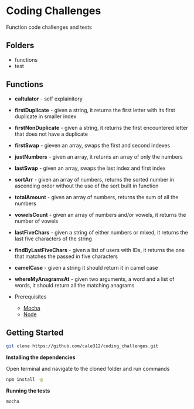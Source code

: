 # Coding Challenges

Function code challenges and tests

## Folders

   * functions
   * test

## Functions

   * **caltulator** - self explainitory
   * **firstDuplicate** - given a string, it returns the first letter with its first duplicate in smaller index
   * **firstNonDuplicate** - given a string, it returns the first encountered letter that does not have a duplicate
   * **firstSwap** - gieven an array, swaps the first and second indexes
   * **justNumbers** - given an array, it returns an array of only the numbers
   * **lastSwap** - given an array, swaps the last index and first index
   * **sortArr** - given an array of numbers, returns the sorted number in ascending order without the use of the sort built in function
   * **totalAmount** - given an array of numbers, returns the sum of all the numbers
   * **vowelsCount** - given an array of numbers and/or vowels, it returns the number of vowels
   * **lastFiveChars** - given a string of either numbers or mixed, it returns the last five characters of the string
   * **findByLastFiveChars** - given a list of users with IDs, it returns the one that matches the passed in five characters
   * **camelCase** - given a string it should return it in camel case
   * **whereMyAnagramsAt** -  given two arguments, a word and a list of words, it should return all the matching anagrams

* Prerequisites

    * [Mocha](https://www.mocha.org)
    * [Node](https://www.node.com)

## Getting Started ##

```sh
git clone https://github.com/cale312/coding_challenges.git
```

**Installing the dependencies**

Open terminal and navigate to the cloned folder and run commands

```sh
npm install -g
```

**Running the tests**

```sh
mocha
```
